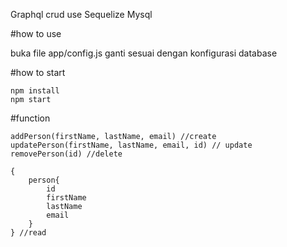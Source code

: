 Graphql crud use Sequelize Mysql

#how to use

buka file app/config.js ganti sesuai dengan konfigurasi database

#how to start
```
npm install
npm start

```

#function

```
addPerson(firstName, lastName, email) //create
updatePerson(firstName, lastName, email, id) // update
removePerson(id) //delete
```

```
{
	person{
		id
		firstName
		lastName
		email
	}
} //read
```
